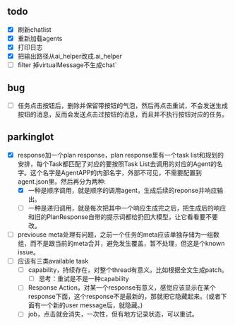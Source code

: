 ## todo

- [x] 刷新chatlist
- [x] 重新加载agents
- [x] 打印日志
- [x] 把输出路径从ai_helper改成.ai_helper
- [ ] filter 掉virtualMessage不生成chat`

## bug

- [ ] 任务点击按钮后，删除并保留带按钮的气泡，然后再点击重试，不会发送生成按钮的消息，反而会发送点击过按钮的消息，而且并不执行按钮对应的任务。


## parkinglot

- [x] response加一个plan response，plan response里有一个task list和规划的安排，每个Task都匹配了对应的要按照Task List去调用的对应的Agent的名字。这个名字是AgentAPP的内部名字，外部不可见，不需要配置到agent.json里。然后再分为两种:
  - [x] 一种是顺序调用，就是顺序的调用agent，生成后续的reponse并响应输出。
  - [ ] 一种是递归调用，就是每次把其中一个响应生成完之后，把生成后的响应和旧的PlanResponse自带的提示词都给扔回大模型，让它看看要不要改。
- [ ] previouse meta处理有问题，之前一个任务的meta应该单独存储为一组数组，而不是跟当前的meta合并，避免发生覆盖，暂不处理，但这是个known issue。
- [ ] 应该有三类available task
  - [ ] capability，持续存在，对整个thread有意义。比如根据全文生成patch。
    - [ ] 思考：重试是不是一种capability
  - [ ] Response Action，对某一个response有意义，感觉应该显示在某个response下面，这个response不是最新的，那就把它隐藏起来。(或者下面有一个新的user message后，就隐藏。)
  - [ ] job，点击就会消失，一次性，但有地方记录状态，可以重试。
